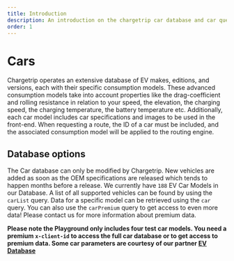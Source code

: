 ```yaml
---
title: Introduction
description: An introduction on the chargetrip car database and car queries
order: 1
---
```


# Cars

Chargetrip operates an extensive database of EV makes, editions, and versions, each with their specific consumption models. These advanced consumption models take into account properties like the drag-coefficient and rolling resistance in relation to your speed, the elevation, the charging speed, the charging temperature, the battery temperature etc. Additionally, each car model includes car specifications and images to be used in the front-end. When requesting a route, the ID of a car must be included, and the associated consumption model will be applied to the routing engine.

## Database options
The Car database can only be modified by Chargetrip. New vehicles are added as soon as the OEM specifications are released which tends to happen months before a release. We currently have `188` EV Car Models in our Database. A list of all supported vehicles can be found by using the `carList` query. Data for a specific model can be retrieved using the `car` query. You can also use the `carPremium` query to get access to even more data! Please <cta action='smallchat'>contact us</cta> for more information about premium data. 

**Please note the Playground only includes four test car models. You need a premium `x-client-id` to access the full car database or to get access to premium data. Some car parameters are courtesy of our partner [EV Database](https://ev-database.org/)** 

<right-aside>

<examples title="Clone an example">
    <!-- Cars -->
    <example 
        href="https://chargetrip.github.io/examples/car/" 
        img="cars-example.png" 
        title="Query cars" 
        description="Quickly fetch a list of cars with additional data." 
        category="Cars">
    </example>
    <example 
        href="https://chargetrip.github.io/examples/state-of-charge/" 
        img="state-of-charge-example.png" 
        title="State of Charge" 
        description="Mutate the state of charge and reroute the journey" 
        category="Cars">
    </example>
</examples>

</right-aside>
